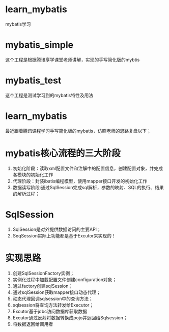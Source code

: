 # learn_mybatis
mybatis学习

# mybatis_simple
这个工程是根据腾讯享学课堂老师讲解，实现的手写简化版的mybtis

# mybatis_test
这个工程是测试学习到的mybatis特性及用法

# learn_mybatis
最近跟着腾讯课程学习手写简化版的mybatis，仿照老师的思路复盘以下；

# mybatis核心流程的三大阶段
1. 初始化阶段：读取xml配置文件和注解中的配置信息，创建配置对象，并完成各模块的初始化工作
2. 代理阶段：封装ibatis编程模型，使用mapper接口开发的初始化工作
3. 数据读写阶段:通过SqlSession完成sql解析，参数的映射、SQL的执行、结果的解析过程；

# SqlSession 
1. SqlSession是对外提供数据访问的主要API；
2. SeqSession实际上功能都是基于Excutor来实现的！

# 实现思路
1. 创建SqlSessionFactory实例；
2. 实例化过程中加载配置文件创建configuration对象；
3. 通过factory创建sqlSession；
4. 通过sqlSession获取mapper接口动态代理；
5. 动态代理回调sqlsession中的查询方法；
6. sqlsession将查询方法转发给Executor；
7. Excutor基于jdbc访问数据库获取数据
8. Excutor通过反射将数据转换成pojo并返回给Sqlsession；
9. 将数据返回给调用者

